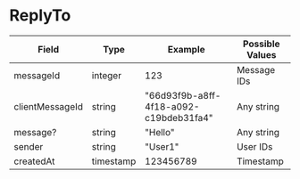 
# ReplyTo

| Field           | Type      | Example                                | Possible Values |
| --------------- | --------- | -------------------------------------- | --------------- |
| messageId       | integer   | 123                                    | Message IDs     |
| clientMessageId | string    | "66d93f9b-a8ff-4f18-a092-c19bdeb31fa4" | Any string      |
| message?        | string    | "Hello"                                | Any string      |
| sender          | string    | "User1"                                | User IDs        |
| createdAt       | timestamp | 123456789                              | Timestamp       |

